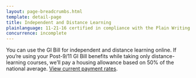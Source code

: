 ```yaml
---
layout: page-breadcrumbs.html
template: detail-page
title: Independent and Distance Learning
plainlanguage: 11-21-16 certified in compliance with the Plain Writing Act
concurrence: incomplete
---
```


<div class="va-introtext">

You can use the GI Bill for independent and distance learning online. If you’re using your Post-9/11 GI Bill benefits while taking only distance-learning courses, we’ll pay a housing allowance based on 50% of the national average. [View current payment rates](http://www.benefits.va.gov/gibill/resources/benefits_resources/rate_tables.asp).

</div>
